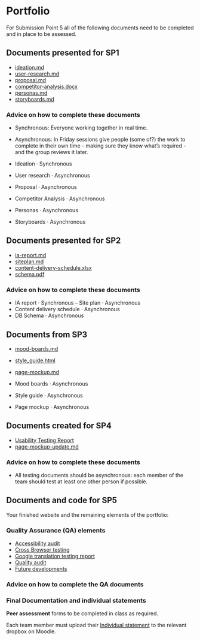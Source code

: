 # Portfolio

For Submission Point 5 all of the following documents need to be completed and in place to be assessed.

## Documents presented for SP1

- [ideation.md](1_User_and_Competitor_Research/ideation.md)
- [user-research.md](1_User_and_Competitor_Research/user-research.md)
- [proposal.md](1_User_and_Competitor_Research/proposal.md)
- [competitor-analysis.docx](1_User_and_Competitor_Research/competitor-analysis.docx)
- [personas.md](1_User_and_Competitor_Research/personas.md)
- [storyboards.md](1_User_and_Competitor_Research/storyboards.md)

### Advice on how to complete these documents

- Synchronous: Everyone working together in real time.
- Asynchronous: In Friday sessions give people (some of?) the work to complete in their own time - making sure they know what’s required - and the group reviews it later.

- Ideation · Synchronous
- User research · Asynchronous
- Proposal · Asynchronous
- Competitor Analysis · Asynchronous
- Personas · Asynchronous
- Storyboards · Asynchronous

## Documents presented for SP2

- [ia-report.md](2_IA_and_Content_Strategy/ia-report.md)
- [siteplan.md](2_IA_and_Content_Strategy/siteplan.md)
- [content-delivery-schedule.xlsx](2_IA_and_Content_Strategy/content-delivery-schedule.xlsx)
- [schema.pdf](2_IA_and_Content_Strategy/schema.pdf)

### Advice on how to complete these documents

- IA report · Synchronous
  – Site plan · Asynchronous
- Content delivery schedule · Asynchronous
- DB Schema · Asynchronous

## Documents from SP3

<!-- - [sp3-planning.md](3_Design_&_Prototyping/sp3-planning.md) -->

- [mood-boards.md](3_Design_&_Prototyping/mood-boards.md)
- [style_guide.html](3_Design_&_Prototyping/styleguide/style_guide.html)
- [page-mockup.md](3_Design_&_Prototyping/page-mockup.md)

- Mood boards · Asynchronous
- Style guide · Asynchronous
- Page mockup · Asynchronous

## Documents created for SP4

- [Usability Testing Report](4_Usability_Testing/usability_testing_report.md)
- [page-mockup-update.md](4_Usability_Testing/page-mockup-update.md)

### Advice on how to complete these documents

- All testing documents should be asynchronous: each member of the team should test at least one other person if possible.

## Documents and code for SP5

Your finished website and the remaining elements of the portfolio:

### Quality Assurance (QA) elements

- [Accessibility audit](5_QA_and_The_Guide/accessibility.pdf)
- [Cross Browser testing](5_QA_and_The_Guide/browser_testing.md)
- [Google translation testing report](5_QA_and_The_Guide/internationalisation.md)
- [Quality audit](5_QA_and_The_Guide/quality_audit.md)
- [Future developments](5_QA_and_The_Guide/future.md)

### Advice on how to complete the QA documents

### Final Documentation and individual statements

**Peer assessment** forms to be completed in class as required.

Each team member must upload their [Individual statement](5_QA_and_The_Guide/individual_statement.docx) to the relevant dropbox on Moodle.
